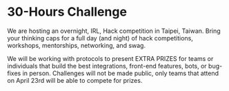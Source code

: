 # 30-Hours Challenge

We are hosting an overnight, IRL, Hack competition in Taipei, Taiwan. Bring your thinking caps for a full day (and night) of hack competitions, workshops, mentorships, networking, and swag.

We will be working with protocols to present EXTRA PRIZES for teams or individuals that build the best integrations, front-end features, bots, or bug-fixes in person. Challenges will not be made public, only teams that attend on April 23rd will be able to compete for prizes.
